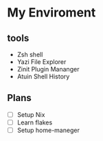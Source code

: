 # My Enviroment

## tools
- Zsh shell
- Yazi File Explorer
- Zinit Plugin Mananger
- Atuin Shell History

## Plans
- [ ] Setup Nix
- [ ] Learn flakes
- [ ] Setup home-maneger
